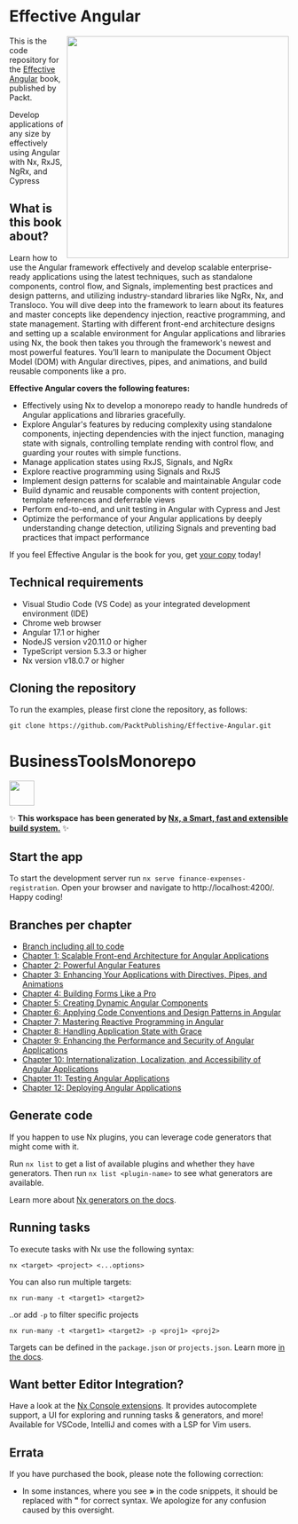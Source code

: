 # Effective Angular 
<img src="https://m.media-amazon.com/images/I/718bDAx1U7L._SY522_.jpg" align="right" height="400"></a>

This is the code repository for the [Effective Angular](https://www.amazon.com/dp/1805125532) book, published by Packt.

Develop applications of any size by effectively using Angular with Nx, RxJS, NgRx, and Cypress



## What is this book about?

Learn how to use the Angular framework effectively and develop scalable enterprise-ready applications using the latest techniques, such as standalone components, control flow, and Signals, implementing best practices and design patterns, and utilizing industry-standard libraries like NgRx, Nx, and Transloco. You will dive deep into the framework to learn about its features and master concepts like dependency injection, reactive programming, and state management. Starting with different front-end architecture designs and setting up a scalable environment for Angular applications and libraries using Nx, the book then takes you through the framework's newest and most powerful features. You’ll learn to manipulate the Document Object Model (DOM) with Angular directives, pipes, and
animations, and build reusable components like a pro.

**Effective Angular covers the following features:**
- Effectively using Nx to develop a monorepo ready to handle hundreds of Angular applications and libraries gracefully.
- Explore Angular's features by reducing complexity using standalone components, injecting dependencies with the inject function, managing state with signals, controlling template rending with control flow, and guarding your routes with simple functions.
- Manage application states using RxJS, Signals, and NgRx
- Explore reactive programming using Signals and RxJS
- Implement design patterns for scalable and maintainable Angular code
- Build dynamic and reusable components with content projection, template references and deferrable views
- Perform end-to-end, and unit testing in Angular with Cypress and Jest
- Optimize the performance of your Angular applications by deeply understanding change detection, utilizing Signals and preventing bad practices that impact performance

If you feel Effective Angular is the book for you, get [your copy](https://www.amazon.com/dp/1805125532) today!


## Technical requirements
- Visual Studio Code (VS Code) as your integrated development environment (IDE)
- Chrome web browser
- Angular 17.1 or higher
- NodeJS version v20.11.0 or higher
- TypeScript version 5.3.3 or higher
- Nx version v18.0.7 or higher


## Cloning the repository
To run the examples, please first clone the repository, as follows:

```
git clone https://github.com/PacktPublishing/Effective-Angular.git
```

# BusinessToolsMonorepo

<a alt="Nx logo" href="https://nx.dev" target="_blank" rel="noreferrer"><img src="https://raw.githubusercontent.com/nrwl/nx/master/images/nx-logo.png" width="45"></a>

✨ **This workspace has been generated by [Nx, a Smart, fast and extensible build system.](https://nx.dev)** ✨


## Start the app

To start the development server run `nx serve finance-expenses-registration`. Open your browser and navigate to http://localhost:4200/. Happy coding!


## Branches per chapter 
- [Branch including all to code](https://github.com/PacktPublishing/Effective-Angular)
- [Chapter 1: Scalable Front-end Architecture for Angular Applications](https://github.com/PacktPublishing/Effective-Angular/tree/feature/chapter-two/dependency-injection)
- [Chapter 2: Powerful Angular Features](https://github.com/PacktPublishing/Effective-Angular/tree/feature/chapter-two/dependency-injection)
- [Chapter 3: Enhancing Your Applications with Directives, Pipes, and Animations](https://github.com/PacktPublishing/Effective-Angular/tree/feature/chapter-three/directives-pipes-and-animations)
- [Chapter 4: Building Forms Like a Pro](https://github.com/PacktPublishing/Effective-Angular/tree/feature/chapter-four/building-forms-like-a-pro)
- [Chapter 5: Creating Dynamic Angular Components](https://github.com/PacktPublishing/Effective-Angular/tree/feature/chapter-five/dynamic-components)
- [Chapter 6: Applying Code Conventions and Design Patterns in Angular](https://github.com/PacktPublishing/Effective-Angular/tree/feature/chapter-six/code-conventions)
- [Chapter 7: Mastering Reactive Programming in Angular](https://github.com/PacktPublishing/Effective-Angular/tree/feature/chapter-seven/reactive-programming)
- [Chapter 8: Handling Application State with Grace](https://github.com/PacktPublishing/Effective-Angular/tree/feature/chapter-eight/state-management)
- [Chapter 9: Enhancing the Performance and Security of Angular Applications](https://github.com/PacktPublishing/Effective-Angular/tree/feature/chapter-nine/security-and-performance)
- [Chapter 10: Internationalization, Localization, and Accessibility of Angular Applications](https://github.com/PacktPublishing/Effective-Angular/tree/feature/chapter-ten/internationalization-accessibility)
- [Chapter 11: Testing Angular Applications](https://github.com/PacktPublishing/Effective-Angular/tree/feature/chapter-eleven/testing-angular-applications)
- [Chapter 12: Deploying Angular Applications](https://github.com/PacktPublishing/Effective-Angular)


## Generate code

If you happen to use Nx plugins, you can leverage code generators that might come with it.

Run `nx list` to get a list of available plugins and whether they have generators. Then run `nx list <plugin-name>` to see what generators are available.

Learn more about [Nx generators on the docs](https://nx.dev/plugin-features/use-code-generators).

## Running tasks

To execute tasks with Nx use the following syntax:

```
nx <target> <project> <...options>
```

You can also run multiple targets:

```
nx run-many -t <target1> <target2>
```

..or add `-p` to filter specific projects

```
nx run-many -t <target1> <target2> -p <proj1> <proj2>
```

Targets can be defined in the `package.json` or `projects.json`. Learn more [in the docs](https://nx.dev/core-features/run-tasks).

## Want better Editor Integration?

Have a look at the [Nx Console extensions](https://nx.dev/nx-console). It provides autocomplete support, a UI for exploring and running tasks & generators, and more! Available for VSCode, IntelliJ and comes with a LSP for Vim users.

## Errata
If you have purchased the book, please note the following correction:
* In some instances, where you see **»** in the code snippets, it should be replaced with **"** for correct syntax. We apologize for any confusion caused by this oversight.

